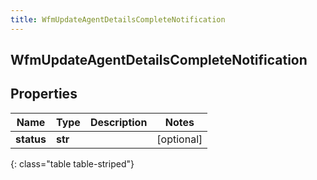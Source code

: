 ```yaml
---
title: WfmUpdateAgentDetailsCompleteNotification
---
```

## WfmUpdateAgentDetailsCompleteNotification

## Properties

|Name | Type | Description | Notes|
|------------ | ------------- | ------------- | -------------|
| **status** | **str** |  | [optional] |
{: class="table table-striped"}


